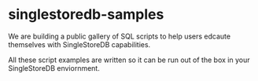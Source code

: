 # singlestoredb-samples
We are building a public gallery of SQL scripts to help users edcaute themselves with SingleStoreDB capabilities.

All these script examples are written so it can be run out of the box in your SingleStoreDB enviornment.
